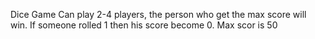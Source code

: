 Dice Game
Can play 2-4 players, the person who get the max score will win.
If someone rolled 1 then his score become 0.
Max scor is 50
